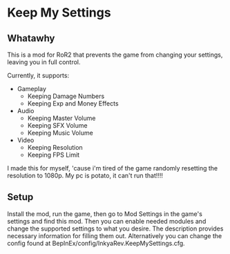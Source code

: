 # Keep My Settings

## Whatawhy
This is a mod for RoR2 that prevents the game from changing your settings, leaving you in full control. 

Currently, it supports:
- Gameplay
  - Keeping Damage Numbers
  - Keeping Exp and Money Effects
- Audio
  - Keeping Master Volume
  - Keeping SFX Volume
  - Keeping Music Volume
- Video
  - Keeping Resolution
  - Keeping FPS Limit

I made this for myself, 'cause i'm tired of the game randomly resetting the resolution to 1080p. My pc is potato, it can't run that!!!!

## Setup
Install the mod, run the game, then go to Mod Settings in the game's settings and find this mod. Then you can enable needed modules and change the supported settings to what you desire. The description provides necessary information for filling them out. Alternatively you can change the config found at BepInEx/config/InkyaRev.KeepMySettings.cfg.

